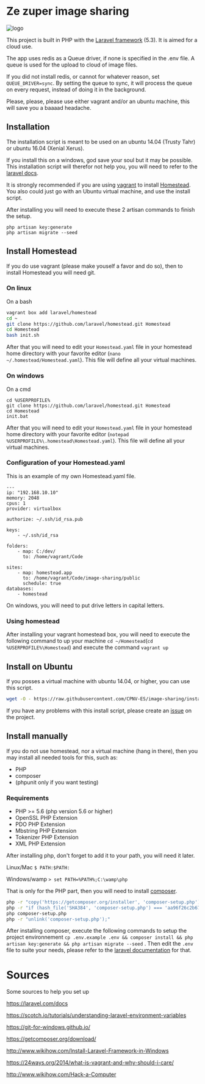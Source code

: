 # Ze zuper image sharing

![logo](https://media.giphy.com/media/K68xWrKuS5aTe/giphy.gif)

This project is built in PHP with the [Laravel framework](http://laravel.com) (5.3). It is aimed for a cloud use.

The app uses redis as a Queue driver, if none is specified in the .env file. A queue is used for the upload to cloud of image files.

If you did not install redis, or cannot for whatever reason, set ```QUEUE_DRIVER=sync```. By setting the queue to sync, it will process the queue on every request, instead of doing it in the background.

Please, please, please use either vagrant and/or an ubuntu machine, this will save you a baaaad headache.

## Installation

The installation script is meant to be used on an ubuntu 14.04 (Trusty Tahr) or ubuntu 16.04 (Xenial Xerus).

If you install this on a windows, god save your soul but it may be possible. This installation script will therefor not help you, you will need to refer to the [laravel docs](http://laravel.com/docs/installation).

It is strongly recommended if you are using [vagrant](https://www.vagrantup.com/) to install [Homestead](http://https://laravel.com/docs/homestead). You also could just go with an Ubuntu virtual machine, and use the install script.

After installing you will need to execute these 2 artisan commands to finish the setup.
```
php artisan key:generate
php artisan migrate --seed
```


## Install Homestead

If you do use vagrant (please make youself a favor and do so), then to install Homestead you will need git.

### On linux
On a bash
```bash
vagrant box add laravel/homestead
cd ~
git clone https://github.com/laravel/homestead.git Homestead
cd Homestead
bash init.sh
```
After that you will need to edit your ``` Homestead.yaml ``` file in your homestead home directory with your favorite editor (``` nano ~/.homestead/Homestead.yaml ```). This file will define all your virtual machines.

### On windows

On a cmd
```
cd %USERPROFILE%
git clone https://github.com/laravel/homestead.git Homestead
cd Homestead
init.bat
```

After that you will need to edit your ``` Homestead.yaml ``` file in your homestead home directory with your favorite editor (``` notepad %USERPROFILE%\.homestead\Homestead.yaml ```). This file will define all your virtual machines.

### Configuration of your Homestead.yaml

This is an example of my own Homestead.yaml file.

```
---
ip: "192.168.10.10"
memory: 2048
cpus: 1
provider: virtualbox

authorize: ~/.ssh/id_rsa.pub

keys:
    - ~/.ssh/id_rsa

folders:
    - map: C:/dev/
      to: /home/vagrant/Code

sites:
    - map: homestead.app
      to: /home/vagrant/Code/image-sharing/public
      schedule: true
databases:
    - homestead

```

On windows, you will need to put drive letters in capital letters.

### Using homestead

After installing your vagrant homestead box, you will need to execute the following command to up your machine ``` cd ~/Homestead ```(``` cd %USERPROFILE%\Homestead ```) and execute the command ``` vagrant up ```

## Install on Ubuntu

If you posses a virtual machine with ubuntu 14.04, or higher, you can use this script.
```bash
wget -O - https://raw.githubusercontent.com/CPNV-ES/image-sharing/installation_script/install.sh | sudo bash  
```

If you have any problems with this install script, please create an [issue](https://github.com/CPNV-ES/image-sharing/issues/new) on the project.

## Install manually

If you do not use homestead, nor a virtual machine (hang in there), then you may install all needed tools for this, such as:
 * PHP
 * composer
 * (phpunit only if you want testing)
 
### Requirements

 * PHP >= 5.6 (php version 5.6 or higher)
 * OpenSSL PHP Extension
 * PDO PHP Extension
 * Mbstring PHP Extension
 * Tokenizer PHP Extension
 * XML PHP Extension

After installing php, don't forget to add it to your path, you will need it later.

Linux/Mac ```$ PATH:$PATH: ```

Windows/wamp ```> set PATH=%PATH%;C:\wamp\php ```


That is only for the PHP part, then you will need to install [composer](http://getcomposer.org/download).

```bash
php -r "copy('https://getcomposer.org/installer', 'composer-setup.php');"
php -r "if (hash_file('SHA384', 'composer-setup.php') === 'aa96f26c2b67226a324c27919f1eb05f21c248b987e6195cad9690d5c1ff713d53020a02ac8c217dbf90a7eacc9d141d') { echo 'Installer verified'; } else { echo 'Installer corrupt'; unlink('composer-setup.php'); } echo PHP_EOL;"
php composer-setup.php
php -r "unlink('composer-setup.php');"
```

After installing composer, execute the following commands to setup the project environnement ``` cp .env.example .env && composer install && php artisan key:generate && php artisan migrate --seed ``` . Then edit the ```.env``` file to suite your needs, please refer to the [laravel documentation](https://laravel.com/docs/configuration) for that.

# Sources

Some sources to help you set up

https://laravel.com/docs

https://scotch.io/tutorials/understanding-laravel-environment-variables

https://git-for-windows.github.io/

https://getcomposer.org/download/

http://www.wikihow.com/Install-Laravel-Framework-in-Windows

https://24ways.org/2014/what-is-vagrant-and-why-should-i-care/

http://www.wikihow.com/Hack-a-Computer
